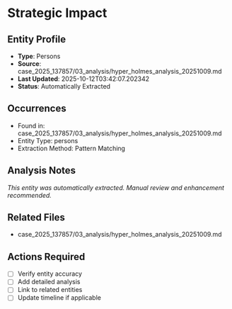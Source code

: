 # Strategic Impact

## Entity Profile
- **Type**: Persons
- **Source**: case_2025_137857/03_analysis/hyper_holmes_analysis_20251009.md
- **Last Updated**: 2025-10-12T03:42:07.202342
- **Status**: Automatically Extracted

## Occurrences
- Found in: case_2025_137857/03_analysis/hyper_holmes_analysis_20251009.md
- Entity Type: persons
- Extraction Method: Pattern Matching

## Analysis Notes
*This entity was automatically extracted. Manual review and enhancement recommended.*

## Related Files
- case_2025_137857/03_analysis/hyper_holmes_analysis_20251009.md

## Actions Required
- [ ] Verify entity accuracy
- [ ] Add detailed analysis
- [ ] Link to related entities
- [ ] Update timeline if applicable
